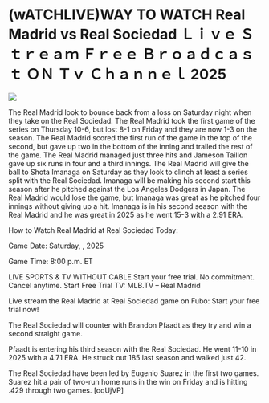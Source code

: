 # (wATCHLIVE)WAY TO WATCH Real Madrid vs Real Sociedad Ｌｉｖｅ Ｓｔｒｅａｍ Ｆｒｅｅ Ｂｒｏａｄｃａｓｔ ＯＮ Ｔｖ Ｃｈａｎｎｅｌ  2025  
  
  
[![](https://i.imgur.com/qSNzIqt.png)](https://movie.rssnews.media/yXyEwCnjN.php)  
  
The Real Madrid look to bounce back from a loss on Saturday night when they take on the Real Sociedad. The Real Madrid took the first game of the series on Thursday 10-6, but lost 8-1 on Friday and they are now 1-3 on the season. The Real Madrid scored the first run of the game in the top of the second, but gave up two in the bottom of the inning and trailed the rest of the game. The Real Madrid managed just three hits and Jameson Taillon gave up six runs in four and a third innings. The Real Madrid will give the ball to Shota Imanaga on Saturday as they look to clinch at least a series split with the Real Sociedad. Imanaga will be making his second start this season after he pitched against the Los Angeles Dodgers in Japan. The Real Madrid would lose the game, but Imanaga was great as he pitched four innings without giving up a hit. Imanaga is in his second season with the Real Madrid and he was great in 2025 as he went 15-3 with a 2.91 ERA.

How to Watch Real Madrid at Real Sociedad Today:

Game Date: Saturday, , 2025

Game Time: 8:00 p.m. ET

LIVE SPORTS & TV WITHOUT CABLE
Start your free trial. No commitment. Cancel anytime.
Start Free Trial
TV: MLB.TV – Real Madrid

Live stream the Real Madrid at Real Sociedad game on Fubo: Start your free trial now!

The Real Sociedad will counter with Brandon Pfaadt as they try and win a second straight game.

Pfaadt is entering his third season with the Real Sociedad. He went 11-10 in 2025 with a 4.71 ERA. He struck out 185 last season and walked just 42.

The Real Sociedad have been led by Eugenio Suarez in the first two games. Suarez hit a pair of two-run home runs in the win on Friday and is hitting .429 through two games. [oqUjVP]